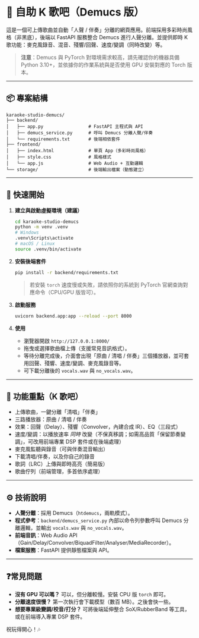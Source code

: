 # 🎤 自助 K 歌吧（Demucs 版）

這是一個可上傳歌曲並自動「人聲 / 伴奏」分離的網頁應用。前端採用多彩時尚風格（非黑底），後端以 FastAPI 服務整合 Demucs 進行人聲分離。並提供即時 K 歌功能：麥克風錄音、混音、殘響/回聲、速度/變調（同時改變）等。

> **注意**：Demucs 與 PyTorch 對環境需求較高，請先確認你的機器具備 Python 3.10+，並依據你的作業系統與是否使用 GPU 安裝對應的 Torch 版本。

---

## 📦 專案結構

```
karaoke-studio-demucs/
├── backend/
│   ├── app.py                 # FastAPI 主程式與 API
│   ├── demucs_service.py      # 呼叫 Demucs 分離人聲/伴奏
│   └── requirements.txt       # 後端相依套件
├── frontend/
│   ├── index.html             # 單頁 App（多彩時尚風格）
│   ├── style.css              # 風格樣式
│   └── app.js                 # Web Audio + 互動邏輯
└── storage/                   # 後端輸出檔案（動態建立）
```

---

## 🚀 快速開始

1. **建立與啟動虛擬環境（建議）**
   ```bash
   cd karaoke-studio-demucs
   python -m venv .venv
   # Windows
   .venv\Scripts\activate
   # macOS / Linux
   source .venv/bin/activate
   ```

2. **安裝後端套件**
   ```bash
   pip install -r backend/requirements.txt
   ```
   > 若安裝 `torch` 速度慢或失敗，請依照你的系統到 PyTorch 官網查詢對應命令（CPU/GPU 版皆可）。

3. **啟動服務**
   ```bash
   uvicorn backend.app:app --reload --port 8000
   ```

4. **使用**
   - 瀏覽器開啟 `http://127.0.0.1:8000/`
   - 拖曳或選擇歌曲檔上傳（支援常見音訊格式）。
   - 等待分離完成後，介面會出現「原曲 / 清唱 / 伴奏」三個播放器，並可套用回聲、殘響、速度/變調、麥克風錄音等。
   - 可下載分離後的 `vocals.wav` 與 `no_vocals.wav`。

---

## 🧩 功能重點（K 歌吧）
- 上傳歌曲，一鍵分離「清唱」「伴奏」
- 三路播放器：原曲 / 清唱 / 伴奏
- 效果：回聲（Delay）、殘響（Convolver，內建合成 IR）、EQ（三段式）
- 速度/變調：以播放速率 *同時* 改變（不保真移調；如需高品質「保留節奏變調」，可改用前端專業 DSP 套件或在後端處理）
- 麥克風監聽與錄音（可與伴奏混音輸出）
- 下載清唱/伴奏，以及你自己的錄音
- 歌詞（LRC）上傳與即時高亮（簡易版）
- 歌曲佇列（前端管理，多首依序處理）

---

## ⚙️ 技術說明
- **人聲分離**：採用 Demucs（`htdemucs`，兩軌模式）。
- **程式參考**：`backend/demucs_service.py` 內部以命令列參數呼叫 Demucs 分離邏輯，並輸出 `vocals.wav` 與 `no_vocals.wav`。
- **前端音訊**：Web Audio API（Gain/Delay/Convolver/BiquadFilter/Analyser/MediaRecorder）。
- **檔案服務**：FastAPI 提供靜態檔案與 API。

---

## ❓常見問題
- **沒有 GPU 可以嗎？** 可以，但分離較慢。安裝 CPU 版 `torch` 即可。
- **分離速度很慢？** 第一次執行會下載模型（數百 MB）。之後會快一些。
- **想要專業級變調/校音/打分？** 可將後端延伸整合 SoX/RubberBand 等工具，或在前端導入專業 DSP 套件。

祝玩得開心！🎶